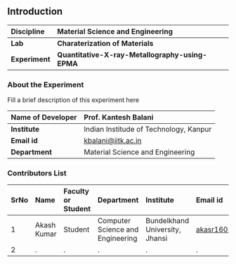 ## Introduction


<b>Discipline | <b>Material Science and Engineering
:--|:--|
<b> Lab | <b> Charaterization of Materials
<b> Experiment|     <b> Quantitative-X-ray-Metallography-using-EPMA
### About the Experiment 

Fill a brief description of this experiment here

<b>Name of Developer | <b> Prof. Kantesh Balani 
:--|:--|
<b> Institute | Indian Institude of Technology, Kanpur <b>  
<b> Email id|  kbalani@iitk.ac.in   <b>  
<b> Department |  Material Science and Engineering 

### Contributors List

SrNo | Name | Faculty or Student | Department| Institute | Email id
:--|:--|:--|:--|:--|:--|
1 |Akash Kumar | Student | Computer Science and Engineering | Bundelkhand University, Jhansi | akasr1603@gmail.com
2 | . | . | . | . | .
